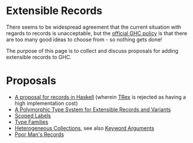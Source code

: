 # Extensible Records



There seems to be widespread agreement that the current situation with regards to records is unacceptable, but the [
official GHC policy](http://haskell.org/haskellwiki/GHC:FAQ#Does_GHC_implement_any_kind_of_extensible_records.3F) is that there are too many good ideas to choose from - so nothing gets done!



The purpose of this page is to collect and discuss proposals for adding extensible records to GHC.


# Proposals


- [
  A proposal for records in Haskell](http://research.microsoft.com/~simonpj/Haskell/records.html) (wherein [
  TRex](http://cvs.haskell.org/Hugs/pages/hugsman/exts.html#sect7.2) is rejected as having a high implementation cost)
- [
  A Polymorphic Type System for Extensible Records and Variants](http://web.cecs.pdx.edu/~mpj/pubs/polyrec.html)
- [ Scoped Labels](http://www.cs.uu.nl/~daan/download/papers/scopedlabels.pdf)
- [ Type Families](http://homepage.ntlworld.com/b.hilken/files/Records.hs)
- [ Heterogeneous Collections](http://homepages.cwi.nl/~ralf/HList/), see also [
  Keyword Arguments](http://okmij.org/ftp/Haskell/keyword-arguments.lhs)
- [
  Poor Man's Records](http://hackage.haskell.org/trac/haskell-prime/attachment/ticket/92/Data.Record.hs)
